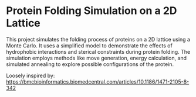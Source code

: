 # Protein Folding Simulation on a 2D Lattice
This project simulates the folding process of proteins on a 2D lattice using a Monte Carlo. It uses a simplified model to demonstrate the effects of hydrophobic interactions and sterical constraints during protein folding. The simulation employs methods like move generation, energy calculation, and simulated annealing to explore possible configurations of the protein.

Loosely inspired by: https://bmcbioinformatics.biomedcentral.com/articles/10.1186/1471-2105-8-342
